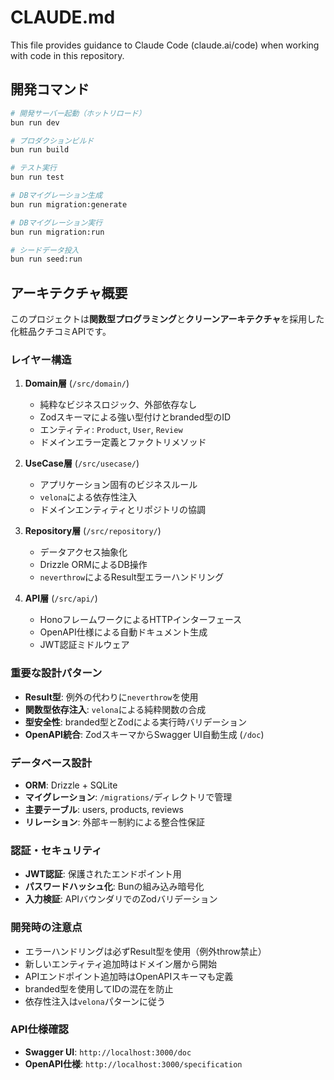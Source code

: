 # CLAUDE.md

This file provides guidance to Claude Code (claude.ai/code) when working with code in this repository.

## 開発コマンド

```bash
# 開発サーバー起動（ホットリロード）
bun run dev

# プロダクションビルド  
bun run build

# テスト実行
bun run test

# DBマイグレーション生成
bun run migration:generate

# DBマイグレーション実行
bun run migration:run

# シードデータ投入
bun run seed:run
```

## アーキテクチャ概要

このプロジェクトは**関数型プログラミング**と**クリーンアーキテクチャ**を採用した化粧品クチコミAPIです。

### レイヤー構造

1. **Domain層** (`/src/domain/`)
   - 純粋なビジネスロジック、外部依存なし
   - Zodスキーマによる強い型付けとbranded型のID
   - エンティティ: `Product`, `User`, `Review`
   - ドメインエラー定義とファクトリメソッド

2. **UseCase層** (`/src/usecase/`)
   - アプリケーション固有のビジネスルール
   - `velona`による依存性注入
   - ドメインエンティティとリポジトリの協調

3. **Repository層** (`/src/repository/`)
   - データアクセス抽象化
   - Drizzle ORMによるDB操作
   - `neverthrow`によるResult型エラーハンドリング

4. **API層** (`/src/api/`)
   - HonoフレームワークによるHTTPインターフェース
   - OpenAPI仕様による自動ドキュメント生成
   - JWT認証ミドルウェア

### 重要な設計パターン

- **Result型**: 例外の代わりに`neverthrow`を使用
- **関数型依存注入**: `velona`による純粋関数の合成
- **型安全性**: branded型とZodによる実行時バリデーション
- **OpenAPI統合**: ZodスキーマからSwagger UI自動生成 (`/doc`)

### データベース設計

- **ORM**: Drizzle + SQLite
- **マイグレーション**: `/migrations/`ディレクトリで管理
- **主要テーブル**: users, products, reviews
- **リレーション**: 外部キー制約による整合性保証

### 認証・セキュリティ

- **JWT認証**: 保護されたエンドポイント用
- **パスワードハッシュ化**: Bunの組み込み暗号化
- **入力検証**: APIバウンダリでのZodバリデーション

### 開発時の注意点

- エラーハンドリングは必ずResult型を使用（例外throw禁止）
- 新しいエンティティ追加時はドメイン層から開始
- APIエンドポイント追加時はOpenAPIスキーマも定義
- branded型を使用してIDの混在を防止
- 依存性注入は`velona`パターンに従う

### API仕様確認

- **Swagger UI**: `http://localhost:3000/doc`
- **OpenAPI仕様**: `http://localhost:3000/specification`